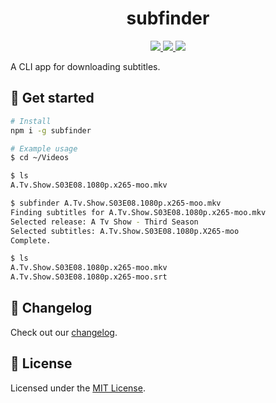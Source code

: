<h1 align="center">subfinder</h1>

<p align="center">
  <a href="https://github.com/grbull/subfinder/blob/master/CHANGELOG.md">
    <img src="https://img.shields.io/npm/v/subfinder?style=flat-square" />
  </a>
  <a href="https://github.com/grbull/subfinder/blob/master/LICENSE">
    <img src="https://img.shields.io/npm/l/subfinder?style=flat-square" />
  </a>
  <a href="https://www.npmjs.com/package/subfinder">
    <img src="https://img.shields.io/npm/dw/subfinder?style=flat-square" />
  </a>
</p>

A CLI app for downloading subtitles.

## 🚀 Get started

```bash
# Install
npm i -g subfinder

# Example usage
$ cd ~/Videos

$ ls
A.Tv.Show.S03E08.1080p.x265-moo.mkv

$ subfinder A.Tv.Show.S03E08.1080p.x265-moo.mkv
Finding subtitles for A.Tv.Show.S03E08.1080p.x265-moo.mkv
Selected release: A Tv Show - Third Season
Selected subtitles: A.Tv.Show.S03E08.1080p.X265-moo
Complete.

$ ls
A.Tv.Show.S03E08.1080p.x265-moo.mkv
A.Tv.Show.S03E08.1080p.x265-moo.srt
```

## 📖 Changelog

Check out our [changelog](./CHANGELOG.md).

## 📝 License

Licensed under the [MIT License](./LICENSE).
